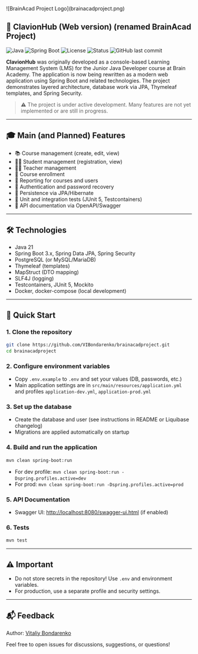 <p align="center">
</p>
![BrainAcad Project Logo](brainacadproject.png)
</p>

## 🧠 ClavionHub (Web version) (renamed BrainAcad Project)

![Java](https://img.shields.io/badge/Java-21-blue)
![Spring Boot](https://img.shields.io/badge/Spring%20Boot-3.x-brightgreen)
![License](https://img.shields.io/github/license/VIBondarenko/brainacadproject)
![Status](https://img.shields.io/badge/status-in%20progress-yellow)
![GitHub last commit](https://img.shields.io/github/last-commit/VIBondarenko/brainacadproject)

**ClavionHub** was originally developed as a console-based Learning Management System (LMS) for the Junior Java Developer course at Brain Academy. The application is now being rewritten as a modern web application using Spring Boot and related technologies. The project demonstrates layered architecture, database work via JPA, Thymeleaf templates, and Spring Security.

> ⚠️ The project is under active development. Many features are not yet implemented or are still in progress.

---

## 🎓 Main (and Planned) Features

- 📚 Course management (create, edit, view)
- 👨‍🎓 Student management (registration, view)
- 🧑‍🏫 Teacher management
- 📝 Course enrollment
- 📄 Reporting for courses and users
- 🔐 Authentication and password recovery
- 💾 Persistence via JPA/Hibernate
- 🧪 Unit and integration tests (JUnit 5, Testcontainers)
- 📑 API documentation via OpenAPI/Swagger

---

## 🛠️ Technologies

- Java 21
- Spring Boot 3.x, Spring Data JPA, Spring Security
- PostgreSQL (or MySQL/MariaDB)
- Thymeleaf (templates)
- MapStruct (DTO mapping)
- SLF4J (logging)
- Testcontainers, JUnit 5, Mockito
- Docker, docker-compose (local development)

---

## 🚀 Quick Start

### 1. Clone the repository

```bash
git clone https://github.com/VIBondarenko/brainacadproject.git
cd brainacadproject
```

### 2. Configure environment variables

- Copy `.env.example` to `.env` and set your values (DB, passwords, etc.)
- Main application settings are in `src/main/resources/application.yml` and profiles `application-dev.yml`, `application-prod.yml`

### 3. Set up the database

- Create the database and user (see instructions in README or Liquibase changelog)
- Migrations are applied automatically on startup

### 4. Build and run the application

```bash
mvn clean spring-boot:run
```

- For dev profile: `mvn clean spring-boot:run -Dspring.profiles.active=dev`
- For prod: `mvn clean spring-boot:run -Dspring.profiles.active=prod`

### 5. API Documentation

- Swagger UI: [http://localhost:8080/swagger-ui.html](http://localhost:8080/swagger-ui.html) (if enabled)

### 6. Tests

```bash
mvn test
```

---

## ⚠️ Important

- Do not store secrets in the repository! Use `.env` and environment variables.
- For production, use a separate profile and security settings.

---

## 📬 Feedback

Author: [Vitaliy Bondarenko](https://github.com/VIBondarenko)

Feel free to open issues for discussions, suggestions, or questions!
